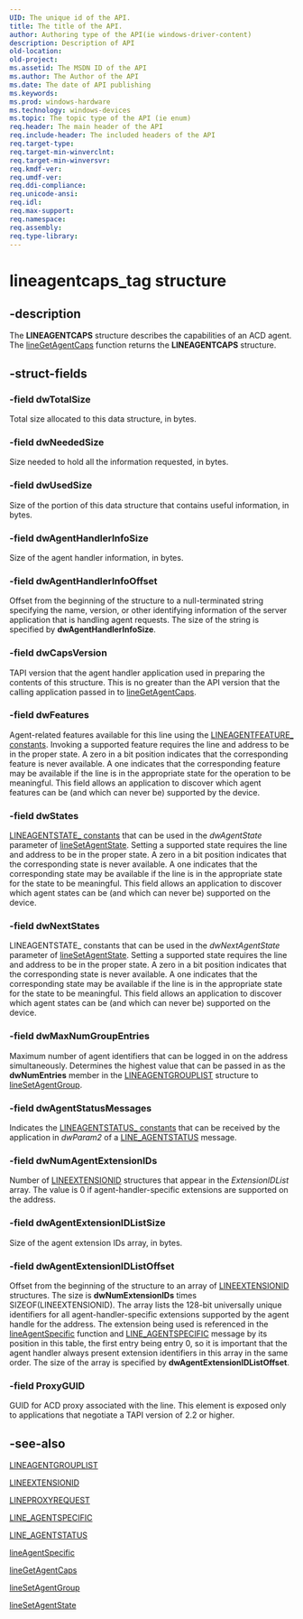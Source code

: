 ```yaml
---
UID: The unique id of the API.
title: The title of the API.
author: Authoring type of the API(ie windows-driver-content)
description: Description of API
old-location: 
old-project: 
ms.assetid: The MSDN ID of the API
ms.author: The Author of the API
ms.date: The date of API publishing
ms.keywords: 
ms.prod: windows-hardware
ms.technology: windows-devices
ms.topic: The topic type of the API (ie enum)
req.header: The main header of the API
req.include-header: The included headers of the API
req.target-type: 
req.target-min-winverclnt: 
req.target-min-winversvr: 
req.kmdf-ver: 
req.umdf-ver: 
req.ddi-compliance: 
req.unicode-ansi: 
req.idl: 
req.max-support: 
req.namespace: 
req.assembly: 
req.type-library: 
---
```


# lineagentcaps_tag structure


## -description


The 
<b>LINEAGENTCAPS</b> structure describes the capabilities of an ACD agent. The 
<a href="https://msdn.microsoft.com/04bb6c00-2654-4707-ab11-2490ab5d9ab0">lineGetAgentCaps</a> function returns the 
<b>LINEAGENTCAPS</b> structure.


## -struct-fields




### -field dwTotalSize

Total size allocated to this data structure, in bytes.


### -field dwNeededSize

Size needed to hold all the information requested, in bytes.


### -field dwUsedSize

Size of the portion of this data structure that contains useful information, in bytes.


### -field dwAgentHandlerInfoSize

Size of the agent handler information, in bytes.


### -field dwAgentHandlerInfoOffset

Offset from the beginning of the structure to a null-terminated string specifying the name, version, or other identifying information of the server application that is handling agent requests. The size of the string is specified by <b>dwAgentHandlerInfoSize</b>.


### -field dwCapsVersion

TAPI version that the agent handler application used in preparing the contents of this structure. This is no greater than the API version that the calling application passed in to 
<a href="https://msdn.microsoft.com/04bb6c00-2654-4707-ab11-2490ab5d9ab0">lineGetAgentCaps</a>.


### -field dwFeatures

Agent-related features available for this line using the 
<a href="https://msdn.microsoft.com/5953eb49-08ac-4c13-9fd3-df5473f96af8">LINEAGENTFEATURE_ constants</a>. Invoking a supported feature requires the line and address to be in the proper state. A zero in a bit position indicates that the corresponding feature is never available. A one indicates that the corresponding feature may be available if the line is in the appropriate state for the operation to be meaningful. This field allows an application to discover which agent features can be (and which can never be) supported by the device.


### -field dwStates


<a href="https://msdn.microsoft.com/1dbc33e7-05cc-4cb9-8904-f495b884b8db">LINEAGENTSTATE_ constants</a> that can be used in the <i>dwAgentState</i> parameter of 
<a href="https://msdn.microsoft.com/985798fd-54b1-4674-a1fe-b72c56c5176b">lineSetAgentState</a>. Setting a supported state requires the line and address to be in the proper state. A zero in a bit position indicates that the corresponding state is never available. A one indicates that the corresponding state may be available if the line is in the appropriate state for the state to be meaningful. This field allows an application to discover which agent states can be (and which can never be) supported on the device.


### -field dwNextStates

LINEAGENTSTATE_ constants that can be used in the <i>dwNextAgentState</i> parameter of 
<a href="https://msdn.microsoft.com/985798fd-54b1-4674-a1fe-b72c56c5176b">lineSetAgentState</a>. Setting a supported state requires the line and address to be in the proper state. A zero in a bit position indicates that the corresponding state is never available. A one indicates that the corresponding state may be available if the line is in the appropriate state for the state to be meaningful. This field allows an application to discover which agent states can be (and which can never be) supported on the device.


### -field dwMaxNumGroupEntries

Maximum number of agent identifiers that can be logged in on the address simultaneously. Determines the highest value that can be passed in as the <b>dwNumEntries</b> member in the 
<a href="https://msdn.microsoft.com/6189eb8e-20a4-4c87-bc7f-0a6af9605be7">LINEAGENTGROUPLIST</a> structure to 
<a href="https://msdn.microsoft.com/ce6795fb-fe11-4125-abeb-9b2686ea669a">lineSetAgentGroup</a>.


### -field dwAgentStatusMessages

Indicates the 
<a href="https://msdn.microsoft.com/068a2b24-a430-4cf5-b70d-5574e981a899">LINEAGENTSTATUS_ constants</a> that can be received by the application in <i>dwParam2</i> of a 
<a href="https://msdn.microsoft.com/48f5d9bc-f20d-4364-8ec1-0b4bdc9cfcb4">LINE_AGENTSTATUS</a> message.


### -field dwNumAgentExtensionIDs

Number of 
<a href="https://msdn.microsoft.com/bf7d9ccc-3f80-4e54-bcc2-cc2fef1d24af">LINEEXTENSIONID</a> structures that appear in the <i>ExtensionIDList</i> array. The value is 0 if agent-handler-specific extensions are supported on the address.


### -field dwAgentExtensionIDListSize

Size of the agent extension IDs array, in bytes.


### -field dwAgentExtensionIDListOffset

Offset from the beginning of the structure to an array of 
<a href="https://msdn.microsoft.com/bf7d9ccc-3f80-4e54-bcc2-cc2fef1d24af">LINEEXTENSIONID</a> structures. The size is <b>dwNumExtensionIDs</b> times SIZEOF(LINEEXTENSIONID). The array lists the 128-bit universally unique identifiers for all agent-handler-specific extensions supported by the agent handle for the address. The extension being used is referenced in the 
<a href="https://msdn.microsoft.com/4a1f2be4-4465-418a-9717-3857acf930a4">lineAgentSpecific</a> function and 
<a href="https://msdn.microsoft.com/67e1796c-02e5-4f81-8086-7c2ff3112ae0">LINE_AGENTSPECIFIC</a> message by its position in this table, the first entry being entry 0, so it is important that the agent handler always present extension identifiers in this array in the same order. The size of the array is specified by <b>dwAgentExtensionIDListOffset</b>.


### -field ProxyGUID

GUID for ACD proxy associated with the line. This element is exposed only to applications that negotiate a TAPI version of 2.2 or higher.


## -see-also




<a href="https://msdn.microsoft.com/6189eb8e-20a4-4c87-bc7f-0a6af9605be7">LINEAGENTGROUPLIST</a>



<a href="https://msdn.microsoft.com/bf7d9ccc-3f80-4e54-bcc2-cc2fef1d24af">LINEEXTENSIONID</a>



<a href="https://msdn.microsoft.com/52c9b96e-4c59-46bf-ad37-78bcfc5e8dc3">LINEPROXYREQUEST</a>



<a href="https://msdn.microsoft.com/67e1796c-02e5-4f81-8086-7c2ff3112ae0">LINE_AGENTSPECIFIC</a>



<a href="https://msdn.microsoft.com/48f5d9bc-f20d-4364-8ec1-0b4bdc9cfcb4">LINE_AGENTSTATUS</a>



<a href="https://msdn.microsoft.com/4a1f2be4-4465-418a-9717-3857acf930a4">lineAgentSpecific</a>



<a href="https://msdn.microsoft.com/04bb6c00-2654-4707-ab11-2490ab5d9ab0">lineGetAgentCaps</a>



<a href="https://msdn.microsoft.com/ce6795fb-fe11-4125-abeb-9b2686ea669a">lineSetAgentGroup</a>



<a href="https://msdn.microsoft.com/985798fd-54b1-4674-a1fe-b72c56c5176b">lineSetAgentState</a>
 

 


